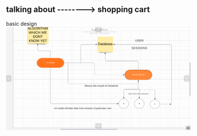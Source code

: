 ## talking about --------> shopping cart 

basic design
![BASIC DESIGN](https://github.com/aroradhruv2308/Flipkart3.0-/blob/main/flowchartflipkart.png)

